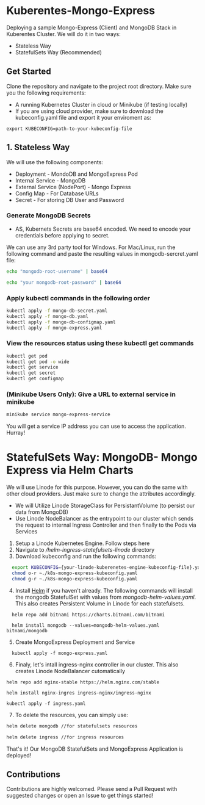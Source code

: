 
# Kuberentes-Mongo-Express

Deploying a sample Mongo-Express (Client) and MongoDB Stack in Kuberentes Cluster. We will do it in two ways:
-  Stateless Way
-  StatefulSets Way (Recommended)

## Get Started 
Clone the repository and navigate to the project root directory. Make sure you the following requirements:
- A running Kubernetes Cluster in cloud or Minikube (if testing locally)
- If you are using cloud provider, make sure to download the kubeconfig.yaml file and export it  your enviroment as:

```
export KUBECONFIG=path-to-your-kubeconfig-file
```


## 1.  Stateless Way 
We will use the following components:
- Deployment - MondoDB and MongoExpress Pod
- Internal Service - MongoDB
- External Service (NodePort) - Mongo Express
- Config Map - For Database URLs
- Secret - For storing DB User and Password
  
### Generate MongoDB Secrets
- AS, Kubernets Secrets are base64 encoded. We need to encode your credentials before applying to secret. 

We can use any 3rd party tool for Windows. For Mac/Linux, run the following command and paste the resulting values in mongodb-sercret.yaml file: 

```bash
echo "mongodb-root-username" | base64

echo "your mongodb-root-password" | base64
```

### Apply kubectl commands in the following order
```bash   
kubectl apply -f mongo-db-secret.yaml
kubectl apply -f mongo-db.yaml
kubectl apply -f mongo-db-configmap.yaml 
kubectl apply -f mongo-express.yaml
```
### View the resources status using these kubectl get commands
```bash
kubectl get pod
kubectl get pod -o wide
kubectl get service
kubectl get secret
kubectl get configmap
```

### (Minikube Users Only): Give a URL to external service in minikube
```bash
minikube service mongo-express-service
```
You will get a service IP address you can use to access the application. Hurray!

# StatefulSets Way: MongoDB- Mongo Express via Helm Charts

We will use Linode for this purpose. However, you can do the same with other cloud providers. Just make sure to change the attributes accordingly. 
-  We will Utilize Linode StorageClass for PersistantVolume (to persist our data from MongoDB)
-  Use Linode NodeBalancer as the entrypoint to our cluster which sends the request to internal Ingress Controller and then finally to the Pods via Services
  
1. Setup a Linode Kubernetes Engine. Follow steps here
2. Navigate to */helm-ingress-statefulsets-linode* directory
3. Download kubeconfig and run the following commands:
```bash
  export KUBECONFIG={your-linode-kuberenetes-engine-kubeconfig-file}.yaml
  chmod o-r ~./k8s-mongo-express-kubeconfig.yaml
  chmod g-r ~./k8s-mongo-express-kubeconfig.yaml

```

4. Install [Helm](https://helm.sh/docs/intro/install/) if you haven't already. The following commands will install the mongodb StatefulSet with values from *mongodb-helm-values.yaml*. This also creates Persistent Volume in Linode for each statefulsets.
```
  helm repo add bitnami https://charts.bitnami.com/bitnami
```
```
  helm install mongodb --values=mongodb-helm-values.yaml bitnami/mongodb
```
5. Create MongoExpress Deployment and Service
```
  kubectl apply -f mongo-express.yaml
```

6.  Finaly, let's intall ingress-nginx controller in our cluster. This also creates Linode NodeBalancer cutomatically
```
helm repo add nginx-stable https://helm.nginx.com/stable
```
```
helm install nginx-ingres ingress-nginx/ingress-nginx 
```
```
kubectl apply -f ingress.yaml 
```

7. To delete the resources, you can simply use:
```bash 
helm delete mongodb //for statefulsets resources
```
```bash 
helm delete ingress //for ingress resources
```
That's it! Our MongoDB StatefulSets and MongoExpress Application is deployed!

## Contributions

Contributions are highly welcomed. Please send a Pull Request with suggested changes or open an Issue to get things started!
